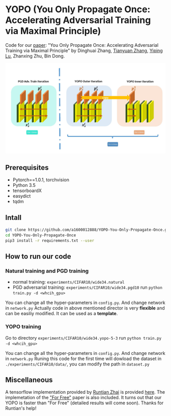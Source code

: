 # YOPO (You Only Propagate Once: Accelerating Adversarial Training via Maximal Principle)
Code for our [paper](https://arxiv.org/abs/1905.00877): "You Only Propagate Once: Accelerating Adversarial Training via Maximal Principle" by Dinghuai Zhang, [Tianyuan Zhang](http://tianyuanzhang.com), [Yiping Lu](https://web.stanford.edu/~yplu/), Zhanxing Zhu, Bin Dong.

![The Pipeline of YOPO](/pipeline.jpg)


## Prerequisites
* Pytorch==1.0.1, torchvision
* Python 3.5
* tensorboardX
* easydict
* tqdm

## Intall
```bash
git clone https://github.com/a1600012888/YOPO-You-Only-Propagate-Once.git
cd YOPO-You-Only-Propagate-Once
pip3 install -r requirements.txt --user
```

## How to run our code

### Natural training and PGD training 
* normal training: `experiments/CIFAR10/wide34.natural`
* PGD adversarial training: `experiments/CIFAR10/wide34.pgd10`
run `python train.py -d <whcih_gpu>`

You can change all the hyper-parameters in `config.py`. And change network in `network.py`
Actually code in above mentioned director is very **flexible** and can be easiliy modified. It can be used as a **template**. 

### YOPO training
Go to directory `experiments/CIFAR10/wide34.yopo-5-3`
run `python train.py -d <whcih_gpu>`

You can change all the hyper-parameters in `config.py`. And change network in `network.py`
Runing this code for the first time will dowload the dataset in `./experiments/CIFAR10/data/`, you can modify the path in `dataset.py`




## Miscellaneous
A tensorflow implementation provided by [Runtian Zhai](http://www.runtianz.cn/) is provided
 [here](https://colab.research.google.com/drive/1hglbkT4Tzf8BOkvX185jFmAND9M67zoZ#scrollTo=OMyffsWl1b4y).
The implemetation of the ["For Free"](https://arxiv.org/abs/1904.12843) paper is also included. It turns out that our 
YOPO is faster than "For Free" (detailed results will come soon). 
Thanks for Runtian's help!

